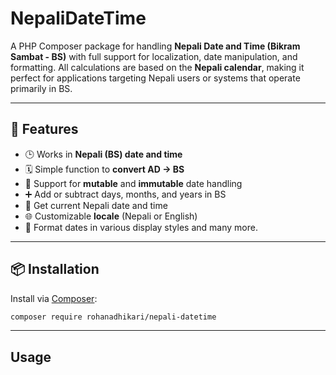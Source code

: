 # NepaliDateTime

A PHP Composer package for handling **Nepali Date and Time (Bikram Sambat - BS)** with full support for localization, date manipulation, and formatting. All calculations are based on the **Nepali calendar**, making it perfect for applications targeting Nepali users or systems that operate primarily in BS.

---

## 🚀 Features

- 🕒 Works in **Nepali (BS) date and time**
- 🗓 Simple function to **convert AD → BS**
- 🔁 Support for **mutable** and **immutable** date handling
- ➕ Add or subtract days, months, and years in BS
- 📅 Get current Nepali date and time
- 🌐 Customizable **locale** (Nepali or English)
- 🔢 Format dates in various display styles and many more.

---

## 📦 Installation

Install via [Composer](https://getcomposer.org/):

```bash
composer require rohanadhikari/nepali-datetime
```

---

## Usage
